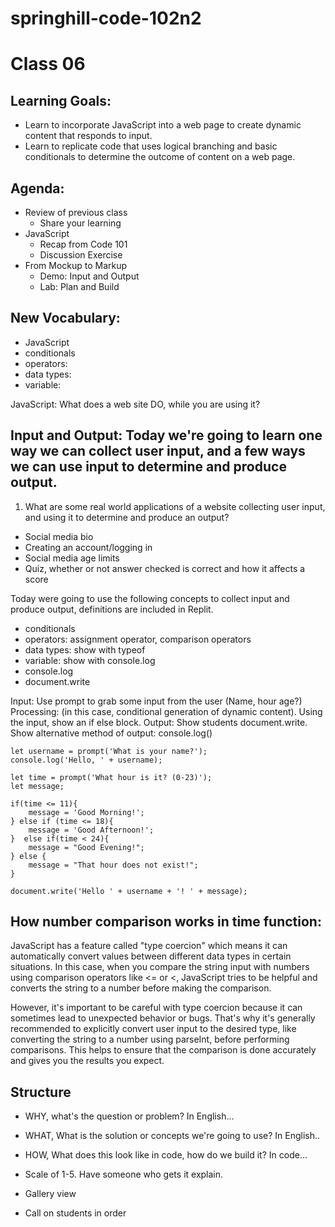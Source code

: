 # springhill-code-102n2

# Class 06

## Learning Goals:
- Learn to incorporate JavaScript into a web page to create dynamic content that responds to input.
- Learn to replicate code that uses logical branching and basic conditionals to determine the outcome of content on a web page.

## Agenda:
- Review of previous class
  - Share your learning
- JavaScript
  - Recap from Code 101
  - Discussion Exercise
- From Mockup to Markup
  - Demo: Input and Output
  - Lab: Plan and Build

## New Vocabulary:
- JavaScript
- conditionals
- operators: 
- data types: 
- variable: 

JavaScript: What does a web site DO, while you are using it?

## Input and Output: Today we're going to learn one way we can collect user input, and a few ways we can use input to determine and produce output.

1. What are some real world applications of a website collecting user input, and using it to determine and produce an output?
  - Social media bio
  - Creating an account/logging in
  - Social media age limits
  - Quiz, whether or not answer checked is correct and how it affects a score
  
Today were going to use the following concepts to collect input and produce output, definitions are included in Replit.
- conditionals
- operators: assignment operator, comparison operators
- data types: show with typeof
- variable: show with console.log
- console.log
- document.write

Input: Use prompt to grab some input from the user (Name, hour age?)
Processing: (in this case, conditional generation of dynamic content). Using the input, show an if else block.
Output: Show students document.write. Show alternative method of output: console.log()

```
let username = prompt('What is your name?');
console.log('Hello, ' + username);

let time = prompt('What hour is it? (0-23)');
let message;

if(time <= 11){
    message = 'Good Morning!';
} else if (time <= 18){
    message = 'Good Afternoon!';
}  else if(time < 24){
    message = "Good Evening!";
} else {
    message = "That hour does not exist!";
}

document.write('Hello ' + username + '! ' + message);
```

## How number comparison works in time function:
JavaScript has a feature called "type coercion" which means it can automatically convert values between different data types in certain situations. In this case, when you compare the string input with numbers using comparison operators like <= or <, JavaScript tries to be helpful and converts the string to a number before making the comparison.

However, it's important to be careful with type coercion because it can sometimes lead to unexpected behavior or bugs. That's why it's generally recommended to explicitly convert user input to the desired type, like converting the string to a number using parseInt, before performing comparisons. This helps to ensure that the comparison is done accurately and gives you the results you expect.

## Structure

- WHY, what's the question or problem? In English...
- WHAT, What is the solution or concepts we're going to use? In English..
- HOW, What does this look like in code, how do we build it? In code...

- Scale of 1-5. Have someone who gets it explain.
- Gallery view
- Call on students in order

